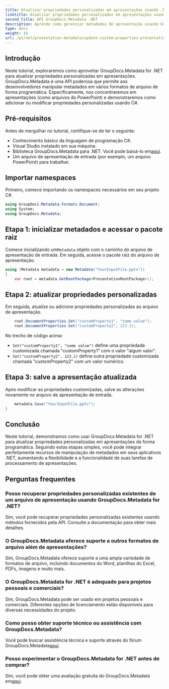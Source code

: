 ```yaml
---
title: Atualizar propriedades personalizadas em apresentações usando .NET
linktitle: Atualizar propriedades personalizadas em apresentações usando .NET
second_title: API GroupDocs.Metadata .NET
description: Aprenda como gerenciar metadados de apresentação usando GroupDocs.Metadata for .NET. Atualize propriedades personalizadas com eficiência em arquivos do PowerPoint.
type: docs
weight: 16
url: /pt/net/presentation-metadata/update-custom-properties-presentations/
---
```

## Introdução
Neste tutorial, exploraremos como aproveitar GroupDocs.Metadata for .NET para atualizar propriedades personalizadas em apresentações. GroupDocs.Metadata é uma API poderosa que permite aos desenvolvedores manipular metadados em vários formatos de arquivo de forma programática. Especificamente, nos concentraremos em apresentações (como arquivos do PowerPoint) e demonstraremos como adicionar ou modificar propriedades personalizadas usando C#.
## Pré-requisitos
Antes de mergulhar no tutorial, certifique-se de ter o seguinte:
- Conhecimento básico da linguagem de programação C#.
- Visual Studio instalado em sua máquina.
-  Biblioteca GroupDocs.Metadata para .NET. Você pode baixá-lo em[aqui](https://releases.groupdocs.com/metadata/net/).
- Um arquivo de apresentação de entrada (por exemplo, um arquivo PowerPoint) para trabalhar.

## Importar namespaces
Primeiro, comece importando os namespaces necessários em seu projeto C#.
```csharp
using GroupDocs.Metadata.Formats.Document;
using System;
using GroupDocs.Metadata;
```
## Etapa 1: inicializar metadados e acessar o pacote raiz
 Comece inicializando um`Metadata` objeto com o caminho do arquivo de apresentação de entrada. Em seguida, acesse o pacote raiz do arquivo de apresentação.
```csharp
using (Metadata metadata = new Metadata("YourInputFile.pptx"))
{
    var root = metadata.GetRootPackage<PresentationRootPackage>();
```
## Etapa 2: atualizar propriedades personalizadas
Em seguida, atualize ou adicione propriedades personalizadas ao arquivo de apresentação.
```csharp
    root.DocumentProperties.Set("customProperty1", "some value");
    root.DocumentProperties.Set("customProperty2", 123.1);
```
No trecho de código acima:
- `Set("customProperty1", "some value")` define uma propriedade customizada chamada "customProperty1" com o valor "algum valor".
- `Set("customProperty2", 123.1)` define outra propriedade customizada chamada "customProperty2" com um valor numérico.
## Etapa 3: salve a apresentação atualizada
Após modificar as propriedades customizadas, salve as alterações novamente no arquivo de apresentação de entrada.
```csharp
    metadata.Save("YourInputFile.pptx");
}
```

## Conclusão
Neste tutorial, demonstramos como usar GroupDocs.Metadata for .NET para atualizar propriedades personalizadas em apresentações de forma programática. Seguindo estas etapas simples, você pode integrar perfeitamente recursos de manipulação de metadados em seus aplicativos .NET, aumentando a flexibilidade e a funcionalidade de suas tarefas de processamento de apresentações.

## Perguntas frequentes
### Posso recuperar propriedades personalizadas existentes de um arquivo de apresentação usando GroupDocs.Metadata for .NET?
Sim, você pode recuperar propriedades personalizadas existentes usando métodos fornecidos pela API. Consulte a documentação para obter mais detalhes.
### O GroupDocs.Metadata oferece suporte a outros formatos de arquivo além de apresentações?
Sim, GroupDocs.Metadata oferece suporte a uma ampla variedade de formatos de arquivo, incluindo documentos do Word, planilhas do Excel, PDFs, imagens e muito mais.
### O GroupDocs.Metadata for .NET é adequado para projetos pessoais e comerciais?
Sim, GroupDocs.Metadata pode ser usado em projetos pessoais e comerciais. Diferentes opções de licenciamento estão disponíveis para diversas necessidades do projeto.
### Como posso obter suporte técnico ou assistência com GroupDocs.Metadata?
 Você pode buscar assistência técnica e suporte através do fórum GroupDocs.Metadata[aqui](https://forum.groupdocs.com/c/metadata/14).
### Posso experimentar o GroupDocs.Metadata for .NET antes de comprar?
 Sim, você pode obter uma avaliação gratuita do GroupDocs.Metadata em[aqui](https://releases.groupdocs.com/).